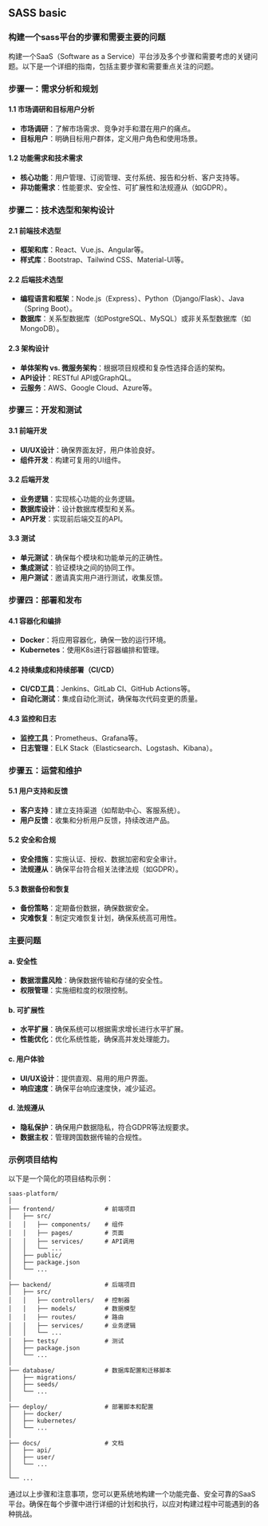 ## SASS basic


### 构建一个sass平台的步骤和需要主要的问题

构建一个SaaS（Software as a Service）平台涉及多个步骤和需要考虑的关键问题。以下是一个详细的指南，包括主要步骤和需要重点关注的问题。

### 步骤一：需求分析和规划

#### 1.1 市场调研和目标用户分析
- **市场调研**：了解市场需求、竞争对手和潜在用户的痛点。
- **目标用户**：明确目标用户群体，定义用户角色和使用场景。

#### 1.2 功能需求和技术需求
- **核心功能**：用户管理、订阅管理、支付系统、报告和分析、客户支持等。
- **非功能需求**：性能要求、安全性、可扩展性和法规遵从（如GDPR）。

### 步骤二：技术选型和架构设计

#### 2.1 前端技术选型
- **框架和库**：React、Vue.js、Angular等。
- **样式库**：Bootstrap、Tailwind CSS、Material-UI等。

#### 2.2 后端技术选型
- **编程语言和框架**：Node.js（Express）、Python（Django/Flask）、Java（Spring Boot）。
- **数据库**：关系型数据库（如PostgreSQL、MySQL）或非关系型数据库（如MongoDB）。

#### 2.3 架构设计
- **单体架构 vs. 微服务架构**：根据项目规模和复杂性选择合适的架构。
- **API设计**：RESTful API或GraphQL。
- **云服务**：AWS、Google Cloud、Azure等。

### 步骤三：开发和测试

#### 3.1 前端开发
- **UI/UX设计**：确保界面友好，用户体验良好。
- **组件开发**：构建可复用的UI组件。

#### 3.2 后端开发
- **业务逻辑**：实现核心功能的业务逻辑。
- **数据库设计**：设计数据库模型和关系。
- **API开发**：实现前后端交互的API。

#### 3.3 测试
- **单元测试**：确保每个模块和功能单元的正确性。
- **集成测试**：验证模块之间的协同工作。
- **用户测试**：邀请真实用户进行测试，收集反馈。

### 步骤四：部署和发布

#### 4.1 容器化和编排
- **Docker**：将应用容器化，确保一致的运行环境。
- **Kubernetes**：使用K8s进行容器编排和管理。

#### 4.2 持续集成和持续部署（CI/CD）
- **CI/CD工具**：Jenkins、GitLab CI、GitHub Actions等。
- **自动化测试**：集成自动化测试，确保每次代码变更的质量。

#### 4.3 监控和日志
- **监控工具**：Prometheus、Grafana等。
- **日志管理**：ELK Stack（Elasticsearch、Logstash、Kibana）。

### 步骤五：运营和维护

#### 5.1 用户支持和反馈
- **客户支持**：建立支持渠道（如帮助中心、客服系统）。
- **用户反馈**：收集和分析用户反馈，持续改进产品。

#### 5.2 安全和合规
- **安全措施**：实施认证、授权、数据加密和安全审计。
- **法规遵从**：确保平台符合相关法律法规（如GDPR）。

#### 5.3 数据备份和恢复
- **备份策略**：定期备份数据，确保数据安全。
- **灾难恢复**：制定灾难恢复计划，确保系统高可用性。

### 主要问题

#### a. 安全性
- **数据泄露风险**：确保数据传输和存储的安全性。
- **权限管理**：实施细粒度的权限控制。

#### b. 可扩展性
- **水平扩展**：确保系统可以根据需求增长进行水平扩展。
- **性能优化**：优化系统性能，确保高并发处理能力。

#### c. 用户体验
- **UI/UX设计**：提供直观、易用的用户界面。
- **响应速度**：确保平台响应速度快，减少延迟。

#### d. 法规遵从
- **隐私保护**：确保用户数据隐私，符合GDPR等法规要求。
- **数据主权**：管理跨国数据传输的合规性。

### 示例项目结构

以下是一个简化的项目结构示例：

```plaintext
saas-platform/
│
├── frontend/              # 前端项目
│   ├── src/
│   │   ├── components/    # 组件
│   │   ├── pages/         # 页面
│   │   ├── services/      # API调用
│   │   └── ...
│   ├── public/
│   ├── package.json
│   └── ...
│
├── backend/               # 后端项目
│   ├── src/
│   │   ├── controllers/   # 控制器
│   │   ├── models/        # 数据模型
│   │   ├── routes/        # 路由
│   │   ├── services/      # 业务逻辑
│   │   └── ...
│   ├── tests/             # 测试
│   ├── package.json
│   └── ...
│
├── database/              # 数据库配置和迁移脚本
│   ├── migrations/
│   ├── seeds/
│   └── ...
│
├── deploy/                # 部署脚本和配置
│   ├── docker/
│   ├── kubernetes/
│   └── ...
│
├── docs/                  # 文档
│   ├── api/
│   ├── user/
│   └── ...
│
└── ...
```

通过以上步骤和注意事项，您可以更系统地构建一个功能完备、安全可靠的SaaS平台。确保在每个步骤中进行详细的计划和执行，以应对构建过程中可能遇到的各种挑战。